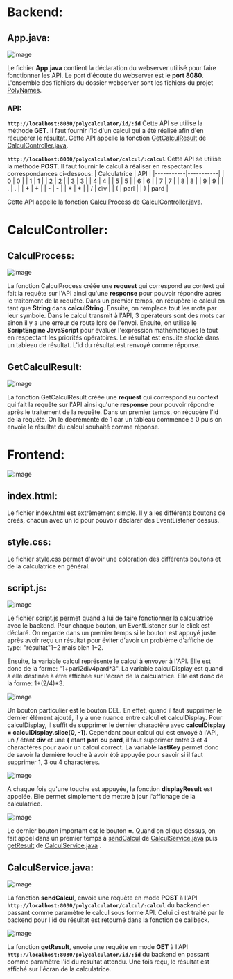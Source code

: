 # Backend:
## App.java:
![image](https://github.com/user-attachments/assets/e87d2b2d-dac3-4e2d-bcef-ea0c1af06fe2)

Le fichier **App.java** contient la déclaration du webserver utilisé pour faire fonctionner les API. Le port d'écoute du webserver est le **port 8080**. L'ensemble des fichiers du dossier webserver sont les fichiers du projet [PolyNames](https://github.com/mateohubert2/PolyNames). 
### API:
**`http://localhost:8080/polycalculator/id/:id`** Cette API se utilise la méthode **GET**. Il faut fournir l'id d'un calcul qui a été réalisé afin d'en récupérer le résultat. Cette API appelle la fonction [GetCalculResult](##GetCalculResult) de [CalculController.java](#CalculController.java.).

**`http://localhost:8080/polycalculator/calcul/:calcul`** Cette API se utilise la méthode **POST**. Il faut fournir le calcul à réaliser en respectant les correspondances ci-dessous:
| Calculatrice | API |
|-----------|-----------|
| 0  | 0  |
| 1  | 1  |
| 2  | 2  |
| 3  | 3  |
| 4  | 4  |
| 5  | 5  |
| 6  | 6  |
| 7  | 7  |
| 8  | 8  |
| 9  | 9  |
| .  | .  |
| +  | +  |
| -  | -  |
| *  | *  |
| /  | div  |
| (  | parl  |
| )  | pard  |


Cette API appelle la fonction [CalculProcess](##CalculProcess) de [CalculController.java](#CalculController.java).

# CalculController:
## CalculProcess:
![image](https://github.com/user-attachments/assets/16518a7c-b7af-43ec-8652-64e00f1b320d)

La fonction CalculProcess créée une **request** qui correspond au context qui fait la requête sur l'API ainsi qu'une **response** pour pouvoir répondre après le traitement de la requête. Dans un premier temps, on récupère le calcul en tant que **String** dans **calculString**. Ensuite, on remplace tout les mots par leur symbole. Dans le calcul transmit à l'API, 3 opérateurs sont des mots car sinon il y a une erreur de route lors de l'envoi. Ensuite, on utilise le **ScriptEngine JavaScript** pour évaluer l'expression mathématiques le tout en respectant les priorités opératoires. Le résultat est ensuite stocké dans un tableau de résultat. L'id du résultat est renvoyé comme réponse.

## GetCalculResult:
![image](https://github.com/user-attachments/assets/b7add1bd-8e14-4548-b918-7d9397378ffc)

La fonction GetCalculResult créée une **request** qui correspond au context qui fait la requête sur l'API ainsi qu'une **response** pour pouvoir répondre après le traitement de la requête. Dans un premier temps, on récupère l'id de la requête. On le décrémente de 1 car un tableau commence à 0 puis on envoie le résultat du calcul souhaité comme réponse.

# Frontend:
![image](https://github.com/user-attachments/assets/d1476aa2-cf1a-4ab6-a075-164dd739a5b8)

## index.html:
Le fichier index.html est extrêmement simple. Il y a les différents boutons de créés, chacun avec un id pour pouvoir déclarer des EventListener dessus. 

## style.css:
Le fichier style.css permet d'avoir une coloration des différents boutons et de la calculatrice en général.

## script.js:
![image](https://github.com/user-attachments/assets/4392d652-1017-4c71-a9de-7166776bc790)

Le fichier script.js permet quand à lui de faire fonctionner la calculatrice avec le backend. Pour chaque bouton, un  EventListener sur le click est déclaré. On regarde dans un premier temps si le bouton est appuyé juste après avoir reçu un résultat pour éviter d'avoir un problème d'affiche de type: "résultat"1+2 mais bien 1+2.

Ensuite, la variable calcul représente le calcul à envoyer à l'API. Elle est donc de la forme: "1+parl2div4pard*3". La variable calculDisplay est quand à elle destinée à être affichée sur l'écran de la calculatrice. Elle est donc de la forme: 1+(2/4)*3.

![image](https://github.com/user-attachments/assets/5cb8a84c-fdc9-4835-9157-2e62c6aa88c5)

Un bouton particulier est le bouton DEL. En effet, quand il faut supprimer le dernier élément ajouté, il y a une nuance entre calcul et calculDisplay. Pour calculDisplay, il suffit de supprimer le dernier charactère avec **calculDisplay  =  calculDisplay.slice(0, -1)**. Cependant pour calcul qui est envoyé à l'API, un **/** étant **div** et une **(** etant **parl ou pard**, il faut supprimer entre 3 et 4 charactères pour avoir un calcul correct. La variable **lastKey** permet donc de savoir la dernière touche à avoir été appuyée pour savoir si il faut supprimer 1, 3 ou 4 charactères.

![image](https://github.com/user-attachments/assets/ebe7bcdf-cec4-412a-8103-cbcc60acc469)

A chaque fois qu'une touche est appuyée, la fonction **displayResult** est appelée. Elle permet simplement de mettre à jour l'affichage de la calculatrice.

![image](https://github.com/user-attachments/assets/00687ac7-fdab-4b81-8c2a-9b2a5dd9917e)

Le dernier bouton important est le bouton **=**. Quand on clique dessus, on fait appel dans un premier temps à [sendCalcul](##sendCalcul) de [CalculService.java](##CalculService.java) puis [getResult](##getResult) de [CalculService.java](##CalculService.java) .

## CalculService.java:

![image](https://github.com/user-attachments/assets/566e89c1-069f-4ce0-9c1c-571f438d2051)

La fonction **sendCalcul**, envoie une requête en mode **POST** à l'API **`http://localhost:8080/polycalculator/calcul/:calcul`** du backend en passant comme paramètre le calcul sous forme API. Celui ci est traité par le backend pour l'id du résultat est retourné dans la fonction de callback. 

![image](https://github.com/user-attachments/assets/192d298d-8ccb-4140-8d4a-34d969fc3416)

La fonction **getResult**, envoie une requête en mode **GET** à l'API **`http://localhost:8080/polycalculator/id/:id`** du backend en passant comme paramètre l'id du résultat attendu. Une fois reçu, le résultat est affiché sur l'écran de la calculatrice.
